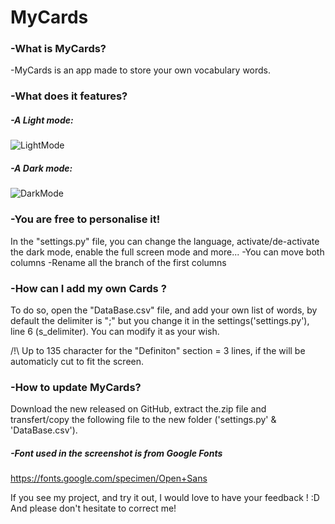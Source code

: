 # MyCards
### -What is MyCards?
  -MyCards is an app made to store your own vocabulary words.

### -What does it features?
##### -A Light mode:
![LightMode](https://user-images.githubusercontent.com/70717127/166895375-186bdaa9-780f-4a6f-92f6-8ac3e7dbd331.png)

##### -A Dark mode:
![DarkMode](https://user-images.githubusercontent.com/70717127/166895388-a46eaa57-f200-4a52-8fed-d1217b223841.png)

### -You are free to personalise it!
In the "settings.py" file, you can change the language, activate/de-activate the dark mode, enable the full screen mode and more...
-You can move both columns
-Rename all the branch of the first columns

### -How can I add my own Cards ?
To do so, open the "DataBase.csv" file, and add your own list of words, by default the delimiter is ";" but you change it in the settings('settings.py'), line 6 (s_delimiter).
You can modify it as your wish.

/!\ Up to 135 character for the "Definiton" section = 3 lines, if the will be automaticly cut to fit the screen. 

### -How to update MyCards?
Download the new released on GitHub, extract the.zip file and transfert/copy the following file to the new folder ('settings.py' & 'DataBase.csv').

##### -Font used in the screenshot is from Google Fonts
https://fonts.google.com/specimen/Open+Sans

If you see my project, and try it out, I would love to have your feedback ! :D
And please don't hesitate to correct me!


